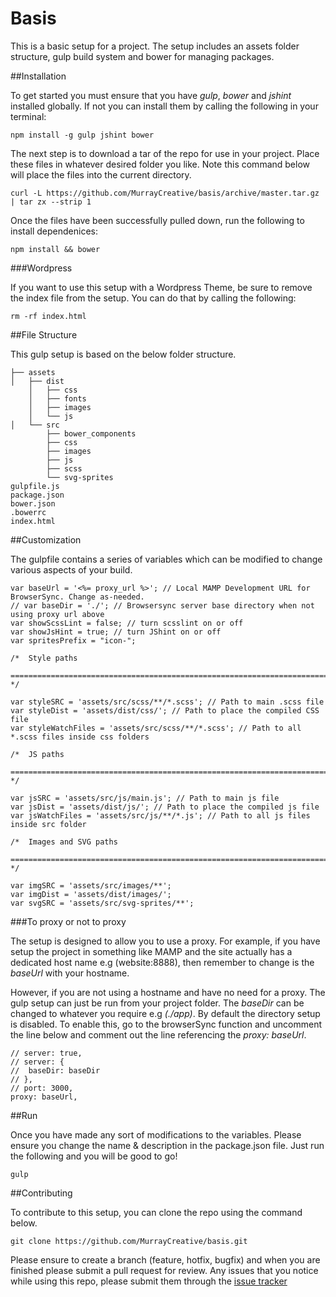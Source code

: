 # Basis
This is a basic setup for a project. The setup includes an assets folder structure, gulp build system and bower for managing packages.

##Installation

To get started you must ensure that you have *gulp*, *bower* and *jshint* installed globally. If not you can install them by calling the following in your terminal:

```
npm install -g gulp jshint bower
```

The next step is to download a tar of the repo for use in your project. Place these files in whatever desired folder you like. Note this command below will place the files into the current directory.

```
curl -L https://github.com/MurrayCreative/basis/archive/master.tar.gz | tar zx --strip 1 
```

Once the files have been successfully pulled down, run the following to install dependenices:

```
npm install && bower 
```

###Wordpress

If you want to use this setup with a Wordpress Theme, be sure to remove the index file from the setup. You can do that by calling the following:

```
rm -rf index.html
```

##File Structure

This gulp setup is based on the below folder structure. 

```
├── assets
│	├── dist
	│   ├── css
	│   ├── fonts
	│   ├── images
	│   └── js
│	└── src
	    ├── bower_components
	    ├── css
	    ├── images
	    ├── js
	    ├── scss
	    └── svg-sprites
gulpfile.js
package.json
bower.json
.bowerrc
index.html
```

##Customization

The gulpfile contains a series of variables which can be modified to change various aspects of your build. 

```
var baseUrl = '<%= proxy_url %>'; // Local MAMP Development URL for BrowserSync. Change as-needed. 
// var baseDir = './'; // Browsersync server base directory when not using proxy url above
var showScssLint = false; // turn scsslint on or off
var showJsHint = true; // turn JShint on or off
var spritesPrefix = "icon-";

/*  Style paths
    ========================================================================== */

var styleSRC = 'assets/src/scss/**/*.scss'; // Path to main .scss file
var styleDist = 'assets/dist/css/'; // Path to place the compiled CSS file
var styleWatchFiles = 'assets/src/scss/**/*.scss'; // Path to all *.scss files inside css folders

/*  JS paths
    ========================================================================== */

var jsSRC = 'assets/src/js/main.js'; // Path to main js file
var jsDist = 'assets/dist/js/'; // Path to place the compiled js file
var jsWatchFiles = 'assets/src/js/**/*.js'; // Path to all js files inside src folder

/*  Images and SVG paths
    ========================================================================== */

var imgSRC = 'assets/src/images/**';
var imgDist = 'assets/dist/images/';
var svgSRC = 'assets/src/svg-sprites/**';

```

###To proxy or not to proxy

The setup is designed to allow you to use a proxy. For example, if you have setup the project in something like MAMP and the site actually has a dedicated host name e.g (website:8888), then remember to change is the *baseUrl* with your hostname.

However, if you are not using a hostname and have no need for a proxy. The gulp setup can just be run from your project folder. The *baseDir* can be changed to whatever you require e.g *(./app)*. By default the directory setup is disabled. To enable this, go to the browserSync function and uncomment the line below and comment out the line referencing the *proxy: baseUrl*.

```
// server: true,
// server: {
//  baseDir: baseDir
// },
// port: 3000,
proxy: baseUrl,
```


##Run 

Once you have made any sort of modifications to the variables. Please ensure you change the name & description in the package.json file.
Just run the following and you will be good to go!

```
gulp
```

##Contributing

To contribute to this setup, you can clone the repo using the command below. 

```
git clone https://github.com/MurrayCreative/basis.git
```

Please ensure to create a branch (feature, hotfix, bugfix) and when you are finished please submit a pull request for review. Any issues that you notice while using this repo, please submit them through the [issue tracker](https://github.com/MurrayCreative/basis/issues)


